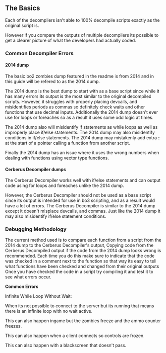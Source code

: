 ## The Basics

Each of the decompilers isn't able to 100% decompile scripts exactly as the original script is.

However if you compare the outputs of multiple decompilers its possible to get a clearer picture of what the developers had actually coded.

### Common Decompiler Errors

#### 2014 dump

The basic bo2 zombies dump featured in the readme is from 2014 and in this guide will be refered to as the 2014 dump.

The 2014 dump is the best dump to start with as a base script since while it has many errors its output is the most similar to the original decompiled scripts.
However, it struggles with properly placing devcalls, and misidentifies periods as commas so definitely check waits and other functions that use decimal inputs.
Additionally the 2014 dump doesn't ever use for loops or foreaches so as a result it uses some odd logic at times.

The 2014 dump also will misidentify if statements as while loops as well as improperly place if/else statements.
The 2014 dump may also misidentify conditions in if/else statements.
The 2014 dump may mistakenly add extra :: at the start of a pointer calling a function from another script.

Finally the 2014 dump has an issue where it uses the wrong numbers when dealing with functions using vector type functions.

#### Cerberus Decompiler dumps

The Cerberus Decompiler works well with if/else statements and can output code using for loops and foreaches unlike the 2014 dump.

However, the Cerberus Decompiler should not be used as a base script since its output is intended for use in bo3 scripting, and as a result would have a lot of errors.
The Cerberus Decompiler is similar to the 2014 dump except it doesn't misplace devcalls, and commas.
Just like the 2014 dump it may also misidentify if/else statement conditions.

### Debugging Methodology 

The current method used is to compare each function from a script from the 2014 dump to the Cerberus Decompiler's output,
Copying code from the Cerberus Decompiled output if the code from the 2014 dump looks wrong is recommended.
Each time you do this make sure to indicate that the code was checked in a comment next to the function so that way its easy to tell what functions have been checked and changed from their original outputs
Once you have checked the code in a script try compiling it and test it to see what errors occur.

**Common Errors**

Infinite While Loop Without Wait:

When its not possible to connect to the server but its running that means there is an infinite loop with no wait active.

This can also happen ingame but the zombies freeze and the ammo counter freezes.

This can also happen when a client connects so controls are frozen.

This can also happen with a blackscreen that doesn't pass.


